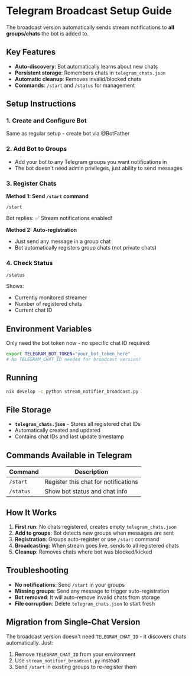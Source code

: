 # Telegram Broadcast Setup Guide

The broadcast version automatically sends stream notifications to **all groups/chats** the bot is added to.

## Key Features

- **Auto-discovery**: Bot automatically learns about new chats
- **Persistent storage**: Remembers chats in `telegram_chats.json`
- **Automatic cleanup**: Removes invalid/blocked chats
- **Commands**: `/start` and `/status` for management

## Setup Instructions

### 1. Create and Configure Bot
Same as regular setup - create bot via @BotFather

### 2. Add Bot to Groups
- Add your bot to any Telegram groups you want notifications in
- The bot doesn't need admin privileges, just ability to send messages

### 3. Register Chats
**Method 1: Send `/start` command**
```
/start
```
Bot replies: ✅ Stream notifications enabled!

**Method 2: Auto-registration**
- Just send any message in a group chat
- Bot automatically registers group chats (not private chats)

### 4. Check Status
```
/status
```
Shows:
- Currently monitored streamer
- Number of registered chats  
- Current chat ID

## Environment Variables

Only need the bot token now - no specific chat ID required:

```bash
export TELEGRAM_BOT_TOKEN="your_bot_token_here"
# No TELEGRAM_CHAT_ID needed for broadcast version!
```

## Running

```bash
nix develop -c python stream_notifier_broadcast.py
```

## File Storage

- **`telegram_chats.json`** - Stores all registered chat IDs
- Automatically created and updated
- Contains chat IDs and last update timestamp

## Commands Available in Telegram

| Command | Description |
|---------|-------------|
| `/start` | Register this chat for notifications |
| `/status` | Show bot status and chat info |

## How It Works

1. **First run**: No chats registered, creates empty `telegram_chats.json`
2. **Add to groups**: Bot detects new groups when messages are sent
3. **Registration**: Groups auto-register or use `/start` command  
4. **Broadcasting**: When stream goes live, sends to all registered chats
5. **Cleanup**: Removes chats where bot was blocked/kicked

## Troubleshooting

- **No notifications**: Send `/start` in your groups
- **Missing groups**: Send any message to trigger auto-registration
- **Bot removed**: It will auto-remove invalid chats from storage
- **File corruption**: Delete `telegram_chats.json` to start fresh

## Migration from Single-Chat Version

The broadcast version doesn't need `TELEGRAM_CHAT_ID` - it discovers chats automatically. Just:

1. Remove `TELEGRAM_CHAT_ID` from your environment
2. Use `stream_notifier_broadcast.py` instead  
3. Send `/start` in existing groups to re-register them